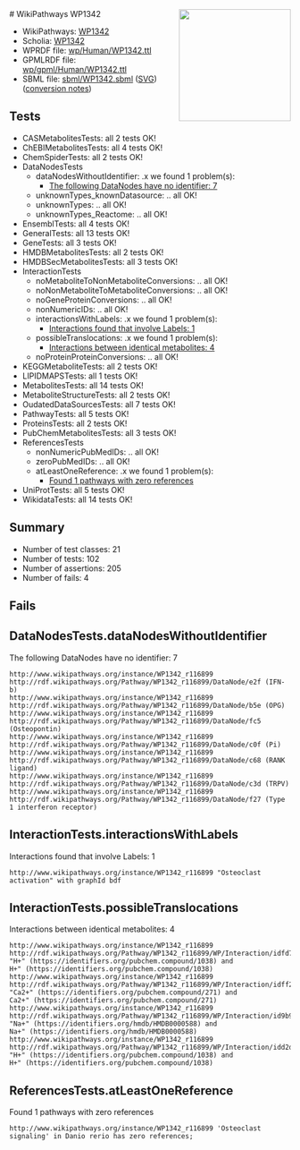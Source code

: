 <img style="float: right; width: 200px" src="../logo.png" />
# WikiPathways WP1342

* WikiPathways: [WP1342](https://identifiers.org/wikipathways:WP1342)
* Scholia: [WP1342](https://scholia.toolforge.org/wikipathways/WP1342)
* WPRDF file: [wp/Human/WP1342.ttl](../wp/Human/WP1342.ttl)
* GPMLRDF file: [wp/gpml/Human/WP1342.ttl](../wp/gpml/Human/WP1342.ttl)
* SBML file: [sbml/WP1342.sbml](../sbml/WP1342.sbml) ([SVG](../sbml/WP1342.svg)) ([conversion notes](../sbml/WP1342.txt))

## Tests
* CASMetabolitesTests: all 2 tests OK!
* ChEBIMetabolitesTests: all 4 tests OK!
* ChemSpiderTests: all 2 tests OK!
* DataNodesTests
    * dataNodesWithoutIdentifier: .x we found 1 problem(s):
        * [The following DataNodes have no identifier: 7](#d2d32fa6)
    * unknownTypes_knownDatasource: .. all OK!
    * unknownTypes: .. all OK!
    * unknownTypes_Reactome: .. all OK!
* EnsemblTests: all 4 tests OK!
* GeneralTests: all 13 tests OK!
* GeneTests: all 3 tests OK!
* HMDBMetabolitesTests: all 2 tests OK!
* HMDBSecMetabolitesTests: all 3 tests OK!
* InteractionTests
    * noMetaboliteToNonMetaboliteConversions: .. all OK!
    * noNonMetaboliteToMetaboliteConversions: .. all OK!
    * noGeneProteinConversions: .. all OK!
    * nonNumericIDs: .. all OK!
    * interactionsWithLabels: .x we found 1 problem(s):
        * [Interactions found that involve Labels: 1](#630d2678)
    * possibleTranslocations: .x we found 1 problem(s):
        * [Interactions between identical metabolites: 4](#d59038c7)
    * noProteinProteinConversions: .. all OK!
* KEGGMetaboliteTests: all 2 tests OK!
* LIPIDMAPSTests: all 1 tests OK!
* MetabolitesTests: all 14 tests OK!
* MetaboliteStructureTests: all 2 tests OK!
* OudatedDataSourcesTests: all 7 tests OK!
* PathwayTests: all 5 tests OK!
* ProteinsTests: all 2 tests OK!
* PubChemMetabolitesTests: all 3 tests OK!
* ReferencesTests
    * nonNumericPubMedIDs: .. all OK!
    * zeroPubMedIDs: .. all OK!
    * atLeastOneReference: .x we found 1 problem(s):
        * [Found 1 pathways with zero references](#35eb778e)
* UniProtTests: all 5 tests OK!
* WikidataTests: all 14 tests OK!


## Summary

* Number of test classes: 21
* Number of tests: 102
* Number of assertions: 205
* Number of fails: 4

## Fails

<a name="d2d32fa6" />

## DataNodesTests.dataNodesWithoutIdentifier

The following DataNodes have no identifier: 7
```
http://www.wikipathways.org/instance/WP1342_r116899 http://rdf.wikipathways.org/Pathway/WP1342_r116899/DataNode/e2f (IFN-b)
http://www.wikipathways.org/instance/WP1342_r116899 http://rdf.wikipathways.org/Pathway/WP1342_r116899/DataNode/b5e (OPG)
http://www.wikipathways.org/instance/WP1342_r116899 http://rdf.wikipathways.org/Pathway/WP1342_r116899/DataNode/fc5 (Osteopontin)
http://www.wikipathways.org/instance/WP1342_r116899 http://rdf.wikipathways.org/Pathway/WP1342_r116899/DataNode/c0f (Pi)
http://www.wikipathways.org/instance/WP1342_r116899 http://rdf.wikipathways.org/Pathway/WP1342_r116899/DataNode/c68 (RANK ligand)
http://www.wikipathways.org/instance/WP1342_r116899 http://rdf.wikipathways.org/Pathway/WP1342_r116899/DataNode/c3d (TRPV)
http://www.wikipathways.org/instance/WP1342_r116899 http://rdf.wikipathways.org/Pathway/WP1342_r116899/DataNode/f27 (Type 1 interferon receptor)
```

<a name="630d2678" />

## InteractionTests.interactionsWithLabels

Interactions found that involve Labels: 1
```
http://www.wikipathways.org/instance/WP1342_r116899 "Osteoclast activation" with graphId bdf
```

<a name="d59038c7" />

## InteractionTests.possibleTranslocations

Interactions between identical metabolites: 4
```
http://www.wikipathways.org/instance/WP1342_r116899 http://rdf.wikipathways.org/Pathway/WP1342_r116899/WP/Interaction/idfd71dced "H+" (https://identifiers.org/pubchem.compound/1038) and 
H+" (https://identifiers.org/pubchem.compound/1038)
http://www.wikipathways.org/instance/WP1342_r116899 http://rdf.wikipathways.org/Pathway/WP1342_r116899/WP/Interaction/idff22054c "Ca2+" (https://identifiers.org/pubchem.compound/271) and 
Ca2+" (https://identifiers.org/pubchem.compound/271)
http://www.wikipathways.org/instance/WP1342_r116899 http://rdf.wikipathways.org/Pathway/WP1342_r116899/WP/Interaction/id9b9d3cf3 "Na+" (https://identifiers.org/hmdb/HMDB0000588) and 
Na+" (https://identifiers.org/hmdb/HMDB0000588)
http://www.wikipathways.org/instance/WP1342_r116899 http://rdf.wikipathways.org/Pathway/WP1342_r116899/WP/Interaction/idd2de7709 "H+" (https://identifiers.org/pubchem.compound/1038) and 
H+" (https://identifiers.org/pubchem.compound/1038)
```

<a name="35eb778e" />

## ReferencesTests.atLeastOneReference

Found 1 pathways with zero references
```
http://www.wikipathways.org/instance/WP1342_r116899 'Osteoclast signaling' in Danio rerio has zero references; 
```

